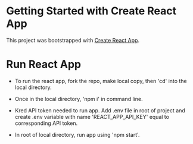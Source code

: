 # Getting Started with Create React App

This project was bootstrapped with [Create React App](https://github.com/facebook/create-react-app).

# Run React App

- To run the react app, fork the repo, make local copy, then 'cd' into the local directory.
- Once in the local directory, 'npm i' in command line.
- Kred API token needed to run app. Add .env file in root of project and create .env variable with name 'REACT_APP_API_KEY' equal to corresponding API token.

- In root of local directory, run app using 'npm start'.
